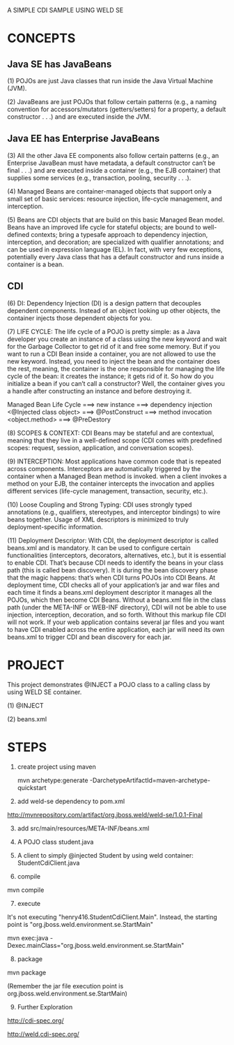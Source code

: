 A SIMPLE CDI SAMPLE USING WELD SE

CONCEPTS      
========

Java SE has JavaBeans
---------------------
(1) POJOs are just Java classes that run inside the Java Virtual Machine (JVM).

(2) JavaBeans are just POJOs that follow certain patterns (e.g., a naming convention for accessors/mutators (getters/setters) for a property, a default constructor . . .) and are executed inside the JVM.

Java EE has Enterprise JavaBeans
--------------------------------
(3) All the other Java EE components also follow certain patterns (e.g., an Enterprise JavaBean must have metadata, a default constructor can’t be final . . .) and are executed inside a container (e.g., the EJB container) that supplies some services (e.g., transaction, pooling, security . . .).

(4) Managed Beans are container-managed objects that support only a small set of basic services: resource injection, life-cycle management, and interception.

(5) Beans are CDI objects that are build on this basic Managed Bean model. Beans have an improved life cycle for stateful objects; are bound to well-defined contexts; bring a typesafe approach to dependency injection, interception, and decoration; are specialized with qualifier annotations; and can be used in expression language (EL). In fact, with very few exceptions, potentially every Java class that has a default constructor and runs inside a container is a bean.

CDI
---
(6) DI: Dependency Injection (DI) is a design pattern that decouples dependent components. Instead of an object looking up other objects, the container injects those dependent objects for you. 

(7) LIFE CYCLE: The life cycle of a POJO is pretty simple: as a Java developer you create an instance of a class using the new keyword and wait for the Garbage Collector to get rid of it and free some memory. But if you want to run a CDI Bean inside a container, you are not allowed to use the new keyword. Instead, you need to inject the bean and the container does the rest, meaning, the container is the one responsible for managing the life cycle of the bean: it creates the instance; it gets rid of it. So how do you initialize a bean if you can’t call a constructor? Well, the container gives you a handle after
constructing an instance and before destroying it.

Managed Bean Life Cycle
===> new instance <calling class>
===> dependency injection <@Injected class object>
===> @PostConstruct <Injected class>
===> method invocation <object.method>
===> @PreDestory  <Injected class>

(8) SCOPES & CONTEXT: CDI Beans may be stateful and are contextual, meaning that they live in a well-defined scope (CDI comes with predefined scopes: request, session, application, and conversation scopes).

(9) INTERCEPTION: Most applications have common code that is repeated across components.
Interceptors are automatically triggered by the container when a Managed Bean method is invoked. when a client invokes a method on your EJB, the container
intercepts the invocation and applies different services (life-cycle management, transaction, security, etc.). 

(10) Loose Coupling and Strong Typing: CDI uses strongly typed annotations (e.g., qualifiers, stereotypes, and interceptor bindings) to wire beans together. Usage of XML descriptors is minimized to truly deployment-specific information.

(11) Deployment Descriptor: With CDI, the deployment descriptor is called beans.xml and is mandatory. It can be used to configure certain functionalities (interceptors, decorators, alternatives, etc.), but it is essential to enable CDI. That’s because CDI needs to identify the beans in your class path (this is called bean discovery). It is during the bean discovery phase that the magic happens: that’s when CDI turns POJOs into CDI Beans.
At deployment time, CDI checks all of your application’s jar and war files and each time it finds a beans.xml deployment descriptor it manages all the POJOs, which then become CDI Beans. Without a beans.xml file in the class path (under
the META-INF or WEB-INF directory), CDI will not be able to use injection, interception, decoration, and so forth. Without this markup file CDI will not work. If your web application contains several jar files and you want to have CDI enabled across the entire application, each jar will need its own beans.xml to trigger CDI and bean discovery for each jar.

PROJECT 
=======
This project demonstrates @INJECT a POJO class to a calling class by using WELD SE container.

(1) @INJECT

(2) beans.xml

STEPS
=====
1. create project using maven

	mvn archetype:generate -DarchetypeArtifactId=maven-archetype-quickstart

2. add weld-se dependency to pom.xml

http://mvnrepository.com/artifact/org.jboss.weld/weld-se/1.0.1-Final
    
3. add src/main/resources/META-INF/beans.xml 

4. A POJO class student.java
5. A client to simply @injected Student by using weld container: StudentCdiClient.java

6. compile

  mvn compile
  
7. execute

It's not executing "henry416.StudentCdiClient.Main". Instead, the starting point is "org.jboss.weld.environment.se.StartMain"

  mvn exec:java -Dexec.mainClass="org.jboss.weld.environment.se.StartMain"

8. package

  mvn package
  
  (Remember the jar file execution point is org.jboss.weld.environment.se.StartMain)
  
9. Further Exploration

http://cdi-spec.org/

http://weld.cdi-spec.org/

